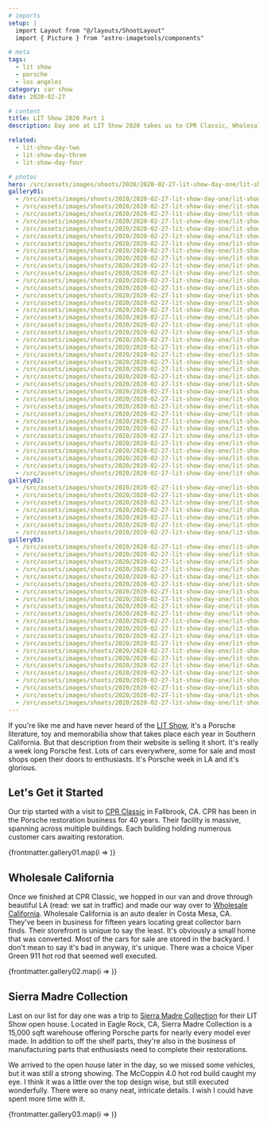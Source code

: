 ```yaml
---
# imports
setup: |
  import Layout from "@/layouts/ShootLayout"
  import { Picture } from "astro-imagetools/components"

# meta
tags:
  - lit show
  - porsche
  - los angeles
category: car show
date: 2020-02-27

# content
title: LIT Show 2020 Part 1
description: Day one at LIT Show 2020 takes us to CPR Classic, Wholesale California and the Sierra Madre Collection open house.

related:
  - lit-show-day-two
  - lit-show-day-three
  - lit-show-day-four

# photos
hero: /src/assets/images/shoots/2020/2020-02-27-lit-show-day-one/lit-show-2020_013.jpg
gallery01:
  - /src/assets/images/shoots/2020/2020-02-27-lit-show-day-one/lit-show-2020_003.jpg
  - /src/assets/images/shoots/2020/2020-02-27-lit-show-day-one/lit-show-2020_006.jpg
  - /src/assets/images/shoots/2020/2020-02-27-lit-show-day-one/lit-show-2020_007.jpg
  - /src/assets/images/shoots/2020/2020-02-27-lit-show-day-one/lit-show-2020_008.jpg
  - /src/assets/images/shoots/2020/2020-02-27-lit-show-day-one/lit-show-2020_009.jpg
  - /src/assets/images/shoots/2020/2020-02-27-lit-show-day-one/lit-show-2020_011.jpg
  - /src/assets/images/shoots/2020/2020-02-27-lit-show-day-one/lit-show-2020_012.jpg
  - /src/assets/images/shoots/2020/2020-02-27-lit-show-day-one/lit-show-2020_014.jpg
  - /src/assets/images/shoots/2020/2020-02-27-lit-show-day-one/lit-show-2020_015.jpg
  - /src/assets/images/shoots/2020/2020-02-27-lit-show-day-one/lit-show-2020_016.jpg
  - /src/assets/images/shoots/2020/2020-02-27-lit-show-day-one/lit-show-2020_017.jpg
  - /src/assets/images/shoots/2020/2020-02-27-lit-show-day-one/lit-show-2020_019.jpg
  - /src/assets/images/shoots/2020/2020-02-27-lit-show-day-one/lit-show-2020_020.jpg
  - /src/assets/images/shoots/2020/2020-02-27-lit-show-day-one/lit-show-2020_021.jpg
  - /src/assets/images/shoots/2020/2020-02-27-lit-show-day-one/lit-show-2020_022.jpg
  - /src/assets/images/shoots/2020/2020-02-27-lit-show-day-one/lit-show-2020_023.jpg
  - /src/assets/images/shoots/2020/2020-02-27-lit-show-day-one/lit-show-2020_024.jpg
  - /src/assets/images/shoots/2020/2020-02-27-lit-show-day-one/lit-show-2020_026.jpg
  - /src/assets/images/shoots/2020/2020-02-27-lit-show-day-one/lit-show-2020_028.jpg
  - /src/assets/images/shoots/2020/2020-02-27-lit-show-day-one/lit-show-2020_029.jpg
  - /src/assets/images/shoots/2020/2020-02-27-lit-show-day-one/lit-show-2020_030.jpg
  - /src/assets/images/shoots/2020/2020-02-27-lit-show-day-one/lit-show-2020_031.jpg
  - /src/assets/images/shoots/2020/2020-02-27-lit-show-day-one/lit-show-2020_033.jpg
  - /src/assets/images/shoots/2020/2020-02-27-lit-show-day-one/lit-show-2020_035.jpg
  - /src/assets/images/shoots/2020/2020-02-27-lit-show-day-one/lit-show-2020_036.jpg
  - /src/assets/images/shoots/2020/2020-02-27-lit-show-day-one/lit-show-2020_037.jpg
  - /src/assets/images/shoots/2020/2020-02-27-lit-show-day-one/lit-show-2020_038.jpg
  - /src/assets/images/shoots/2020/2020-02-27-lit-show-day-one/lit-show-2020_040.jpg
  - /src/assets/images/shoots/2020/2020-02-27-lit-show-day-one/lit-show-2020_041.jpg
  - /src/assets/images/shoots/2020/2020-02-27-lit-show-day-one/lit-show-2020_042.jpg
  - /src/assets/images/shoots/2020/2020-02-27-lit-show-day-one/lit-show-2020_044.jpg
  - /src/assets/images/shoots/2020/2020-02-27-lit-show-day-one/lit-show-2020_045.jpg
  - /src/assets/images/shoots/2020/2020-02-27-lit-show-day-one/lit-show-2020_046.jpg
  - /src/assets/images/shoots/2020/2020-02-27-lit-show-day-one/lit-show-2020_048.jpg
  - /src/assets/images/shoots/2020/2020-02-27-lit-show-day-one/lit-show-2020_049.jpg
  - /src/assets/images/shoots/2020/2020-02-27-lit-show-day-one/lit-show-2020_050.jpg
  - /src/assets/images/shoots/2020/2020-02-27-lit-show-day-one/lit-show-2020_051.jpg
  - /src/assets/images/shoots/2020/2020-02-27-lit-show-day-one/lit-show-2020_052.jpg
gallery02:
  - /src/assets/images/shoots/2020/2020-02-27-lit-show-day-one/lit-show-2020_053.jpg
  - /src/assets/images/shoots/2020/2020-02-27-lit-show-day-one/lit-show-2020_054.jpg
  - /src/assets/images/shoots/2020/2020-02-27-lit-show-day-one/lit-show-2020_055.jpg
  - /src/assets/images/shoots/2020/2020-02-27-lit-show-day-one/lit-show-2020_056.jpg
  - /src/assets/images/shoots/2020/2020-02-27-lit-show-day-one/lit-show-2020_057.jpg
  - /src/assets/images/shoots/2020/2020-02-27-lit-show-day-one/lit-show-2020_058.jpg
  - /src/assets/images/shoots/2020/2020-02-27-lit-show-day-one/lit-show-2020_059.jpg
gallery03:
  - /src/assets/images/shoots/2020/2020-02-27-lit-show-day-one/lit-show-2020_060.jpg
  - /src/assets/images/shoots/2020/2020-02-27-lit-show-day-one/lit-show-2020_061.jpg
  - /src/assets/images/shoots/2020/2020-02-27-lit-show-day-one/lit-show-2020_062.jpg
  - /src/assets/images/shoots/2020/2020-02-27-lit-show-day-one/lit-show-2020_064.jpg
  - /src/assets/images/shoots/2020/2020-02-27-lit-show-day-one/lit-show-2020_065.jpg
  - /src/assets/images/shoots/2020/2020-02-27-lit-show-day-one/lit-show-2020_066.jpg
  - /src/assets/images/shoots/2020/2020-02-27-lit-show-day-one/lit-show-2020_070.jpg
  - /src/assets/images/shoots/2020/2020-02-27-lit-show-day-one/lit-show-2020_072.jpg
  - /src/assets/images/shoots/2020/2020-02-27-lit-show-day-one/lit-show-2020_073.jpg
  - /src/assets/images/shoots/2020/2020-02-27-lit-show-day-one/lit-show-2020_074.jpg
  - /src/assets/images/shoots/2020/2020-02-27-lit-show-day-one/lit-show-2020_075.jpg
  - /src/assets/images/shoots/2020/2020-02-27-lit-show-day-one/lit-show-2020_076.jpg
  - /src/assets/images/shoots/2020/2020-02-27-lit-show-day-one/lit-show-2020_077.jpg
  - /src/assets/images/shoots/2020/2020-02-27-lit-show-day-one/lit-show-2020_078.jpg
  - /src/assets/images/shoots/2020/2020-02-27-lit-show-day-one/lit-show-2020_079.jpg
  - /src/assets/images/shoots/2020/2020-02-27-lit-show-day-one/lit-show-2020_080.jpg
  - /src/assets/images/shoots/2020/2020-02-27-lit-show-day-one/lit-show-2020_081.jpg
  - /src/assets/images/shoots/2020/2020-02-27-lit-show-day-one/lit-show-2020_082.jpg
  - /src/assets/images/shoots/2020/2020-02-27-lit-show-day-one/lit-show-2020_084.jpg
  - /src/assets/images/shoots/2020/2020-02-27-lit-show-day-one/lit-show-2020_085.jpg
  - /src/assets/images/shoots/2020/2020-02-27-lit-show-day-one/lit-show-2020_086.jpg
  - /src/assets/images/shoots/2020/2020-02-27-lit-show-day-one/lit-show-2020_088.jpg
---
```


If you're like me and have never heard of the [LIT Show](https://www.lalitandtoyshow.com/), it's a Porsche literature, toy and memorabilia show that takes place each year in Southern California. But that description from their website is selling it short. It's really a week long Porsche fest. Lots of cars everywhere, some for sale and most shops open their doors to enthusiasts. It's Porsche week in LA and it's glorious.

## Let's Get it Started

Our trip started with a visit to [CPR Classic](https://www.cprclassic.com/) in Fallbrook, CA. CPR has been in the Porsche restoration business for 40 years. Their facility is massive, spanning across multiple buildings. Each building holding numerous customer cars awaiting restoration.

<div>
    {frontmatter.gallery01.map(i =>
        <Picture
            src={i}
            alt="hi"
            breakpoints={[400, 800, 1200]}
            sizes="(min-width: 1024px) 800px, 100vw"
        />
    )}
</div>

## Wholesale California

Once we finished at CPR Classic, we hopped in our van and drove through beautiful LA (read: we sat in traffic) and made our way over to [Wholesale California](https://wholesalecalifornia.com/). Wholesale California is an auto dealer in Costa Mesa, CA. They've been in business for fifteen years locating great collector barn finds. Their storefront is unique to say the least. It's obviously a small home that was converted. Most of the cars for sale are stored in the backyard. I don't mean to say it's bad in anyway, it's unique. There was a choice Viper Green 911 hot rod that seemed well executed.

<div>
    {frontmatter.gallery02.map(i =>
        <Picture
            src={i}
            alt="hi"
            breakpoints={[400, 800, 1200]}
            sizes="(min-width: 1024px) 800px, 100vw"
        />
    )}
</div>

## Sierra Madre Collection

Last on our list for day one was a trip to [Sierra Madre Collection](https://sierramadrecollection.com/) for their LIT Show open house. Located in Eagle Rock, CA, Sierra Madre Collection is a 15,000 sqft warehouse offering Porsche parts for nearly every model ever made. In addition to off the shelf parts, they're also in the business of manufacturing parts that enthusiasts need to complete their restorations.

We arrived to the open house later in the day, so we missed some vehicles, but it was still a strong showing. The McCoppin 4.0 hot rod build caught my eye. I think it was a little over the top design wise, but still executed wonderfully. There were so many neat, intricate details. I wish I could have spent more time with it.

<div>
    {frontmatter.gallery03.map(i =>
        <Picture
            src={i}
            alt="hi"
            breakpoints={[400, 800, 1200]}
            sizes="(min-width: 1024px) 800px, 100vw"
        />
    )}
</div>
